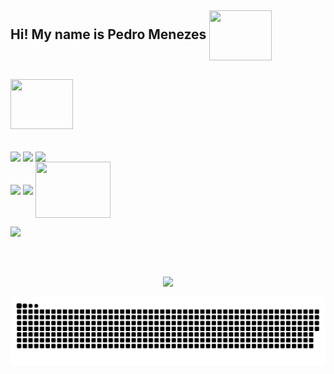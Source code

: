 

## Hi! My name is Pedro Menezes  <img align="center" width="100" height="80" src="https://media.tenor.com/-Gm4BBfce-MAAAAi/babyyoda.gif">

  ## <img align="center"  width="100" height="80" src="https://media.tenor.com/images/8d61fe1b532f194dc6a892305b528a9e/tenor.gif">
 
  
  </br>
 
 <div>
   <img height="130em"   align="center" src="http://github-profile-summary-cards.vercel.app/api/cards/profile-details?username=pjmenezes&theme=gruvbox"/> 
    <img height="130em"   align="center" src="http://github-profile-summary-cards.vercel.app/api/cards/repos-per-language?username=pjmenezes&theme=gruvbox"/> 
    <img height="130em"   align="center" src="http://github-profile-summary-cards.vercel.app/api/cards/productive-time?username=pjmenezes&theme=gruvbox&utcOffset=8"/> 

 </div>

<div >
  <img height="130em"   align="center" src="https://github-readme-streak-stats.herokuapp.com/?user=pjmenezes&theme=gruvbox"/>
  <img height="130em"  align="center" src="https://github-readme-stats.vercel.app/api/top-langs/?username=pjmenezes&&layout=compact&theme=gruvbox"/> 
   <img align="center"  width="120" height="90" src="https://c.tenor.com/k6ObkVLNzF4AAAAj/mandalorian-baby-yoda.gif">
  
![](https://github-profile-trophy.vercel.app/?username=pjmenezes&theme=darkhub&no-frame=false&no-bg=false&margin-w=4)
</div>
 <br>
<div  align="center"> 
  
  ##
  
  <a href="https://www.linkedin.com/in/pedrojemeson/" target="_blank"><img src="https://img.shields.io/badge/-LinkedIn-%230077B5?style=for-the-badge&logo=linkedin&logoColor=white" target="_blank"></a> 
 
  ![Snake animation](https://github.com/euconstante/euconstante/blob/output/github-contribution-grid-snake.svg)
 
</div>
